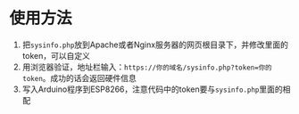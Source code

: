 # 使用方法
1. 把`sysinfo.php`放到Apache或者Nginx服务器的网页根目录下，并修改里面的token，可以自定义
2. 用浏览器验证，地址栏输入：`https://你的域名/sysinfo.php?token=你的token`。成功的话会返回硬件信息
3. 写入Arduino程序到ESP8266，注意代码中的token要与`sysinfo.php`里面的相配
